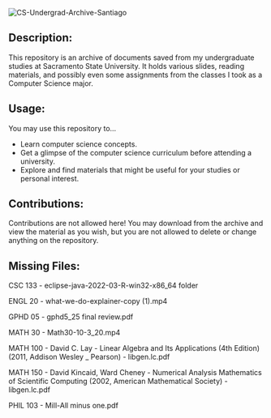 ![CS-Undergrad-Archive-Santiago](https://github.com/Santiago13225/CS-Undergrad-Archive-Santiago/assets/69102034/1ac3672c-fff6-4f72-bd05-6e2578612438)

## Description:
This repository is an archive of documents saved from my undergraduate studies at Sacramento State University. It holds various slides, reading materials, and possibly even some assignments from the classes I took as a Computer Science major.

## Usage:
You may use this repository to...
- Learn computer science concepts.
- Get a glimpse of the computer science curriculum before attending a university.
- Explore and find materials that might be useful for your studies or personal interest.

## Contributions:
Contributions are not allowed here! You may download from the archive and view the material as you wish, but you are not allowed to delete or change anything on the repository.

## Missing Files:
CSC 133 - eclipse-java-2022-03-R-win32-x86_64 folder

ENGL 20 - what-we-do-explainer-copy (1).mp4

GPHD 05 - gphd5_25 final review.pdf

MATH 30 - Math30-10-3_20.mp4

MATH 100 - David C. Lay - Linear Algebra and Its Applications (4th Edition) (2011, Addison Wesley _ Pearson) - libgen.lc.pdf

MATH 150 - David Kincaid, Ward Cheney - Numerical Analysis Mathematics of Scientific Computing (2002, American Mathematical Society) - libgen.lc.pdf

PHIL 103 - Mill-All minus one.pdf
